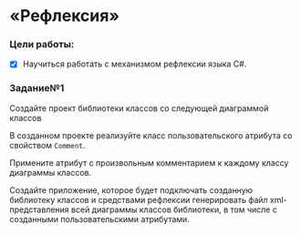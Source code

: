 # «Рефлексия»

### Цели работы:
- [x] Научиться работать с механизмом рефлексии языка C#.

### Задание№1
Создайте проект библиотеки классов со следующей диаграммой классов

В созданном проекте реализуйте класс пользовательского атрибута со свойством `Comment`. 

Примените атрибут с произвольным комментарием к каждому классу диаграммы классов.

Создайте приложение, которое будет подключать созданную библиотеку классов и средствами рефлексии генерировать файл xml-представления всей диаграммы классов библиотеки, в том числе с созданными пользовательскими атрибутами.
